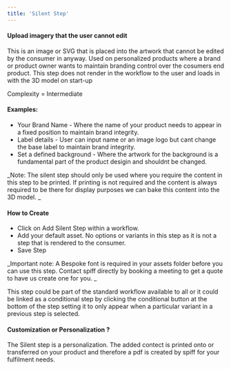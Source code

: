 ```yaml
---
title: 'Silent Step'
---
```


#### Upload imagery that the user cannot edit
This is an image or SVG that is placed into the artwork that cannot be edited by the consumer in anyway. Used on personalized products where a brand or product owner wants to maintain branding control over the cosumers end product. This step does not render in the workflow to the user and loads in with the 3D model on start-up

Complexity = Intermediate 

#### Examples: 
- Your Brand Name - Where the name of your product needs to appear in a fixed position to maintain brand integrity.
- Label details - User can input name or an image logo but cant change the base label to maintain brand integrity.
- Set a defined background - Where the artwork for the background is a fundamental part of the product desigin and shouldnt be changed. 

_Note: The silent step should only be used where you require the content in this step to be printed. If printing is not required and the content is always required to be there for display purposes we can bake this content into the 3D model. _

#### How to Create
- Click on Add Silent Step within a workflow. 
- Add your default asset. No options or variants in this step as it is not a step that is rendered to the consumer. 
- Save Step

_Important note: A Bespoke font is required in your assets folder before you can use this step. Contact spiff directly by booking a meeting to get a quote to have us create one for you. _

This step could be part of the standard workflow available to all or it could be linked as a conditional step by clicking the conditional button at the bottom of the step setting it to only appear when a particular variant in a previous step is selected. 

#### Customization or Personalization ?
The Silent step is a personalization. The added contect is printed onto or transferred on your product and therefore a pdf is created by spiff for your fulfilment needs.  